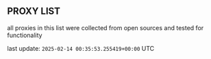 ## PROXY LIST

all proxies in this list were collected from open sources and tested for functionality

last update: `2025-02-14 00:35:53.255419+00:00` UTC